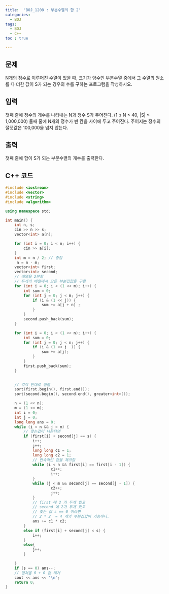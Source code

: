 ```yaml
---
title:  "BOJ_1208 : 부분수열의 합 2"
categories: 
  - BOJ
tags:
  - BOJ
  - C++
toc : true

---
```



## 문제

N개의 정수로 이루어진 수열이 있을 때, 크기가 양수인 부분수열 중에서 그 수열의 원소를 다 더한 값이 S가 되는 경우의 수를 구하는 프로그램을 작성하시오.

## 입력

첫째 줄에 정수의 개수를 나타내는 N과 정수 S가 주어진다. (1 ≤ N ≤ 40, |S| ≤ 1,000,000) 둘째 줄에 N개의 정수가 빈 칸을 사이에 두고 주어진다. 주어지는 정수의 절댓값은 100,000을 넘지 않는다.


## 출력

첫째 줄에 합이 S가 되는 부분수열의 개수를 출력한다.

## C++ 코드
```c++
#include <iostream>
#include <vector>
#include <string>
#include <algorithm>

using namespace std;

int main() {
	int n, s;
	cin >> n >> s;
	vector<int> a(n);

	for (int i = 0; i < n; i++) {
		cin >> a[i];
	}
	int m = n / 2; // 중점
	 n = n - m;
	vector<int> first;
	vector<int> second;
	// 배열을 2분할
	// 두개의 배열에서 모든 부분집합을 구함
	for (int i = 0; i < (1 << m); i++) {
		int sum = 0;
		for (int j = 0; j < m; j++) {
			if (i & (1 << j)) {
				sum += a[j + n] ;
			}
		}
		second.push_back(sum);
	}

	for (int i = 0; i < (1 << n); i++) {
		int sum = 0;
		for (int j = 0; j < n; j++) {
			if (i & (1 << j  )) {
				sum += a[j];
			}
		}
		first.push_back(sum);
	}
	

	// 각각 반대로 정렬
	sort(first.begin(), first.end());
	sort(second.begin(), second.end(), greater<int>());

	n = (1 << n);
	m = (1 << m);
	int i = 0;
	int j = 0;
	long long ans = 0;
	while (i < n && j < m) {
		// 찾는값이 나온다면
		if (first[i] + second[j] == s) {
			i++;
			j++;
			long long c1 = 1;
			long long c2 = 1;
			// 연속적인 값을 체크함
			while (i < n && first[i] == first[i - 1]) {				
					c1++;
					i++;				
			}
			while (j < m && second[j] == second[j - 1]) {
					c2++;
					j++;
			}
			// first 에 2 가 두개 있고 
			// second 에 2가 두개 있고
			// 찾는 값 s == 0 이라면
			// 2 * 2  = 4 개의 부분집합이 가능하다.
			ans += c1 * c2;
		}
		else if (first[i] + second[j] < s) {
			i++;
		}
		else{
			j++;
		}

	}
	if (s == 0) ans--; 
	// 맨처음 0 + 0 값 제거
	cout << ans << '\n';
	return 0;
}

```

